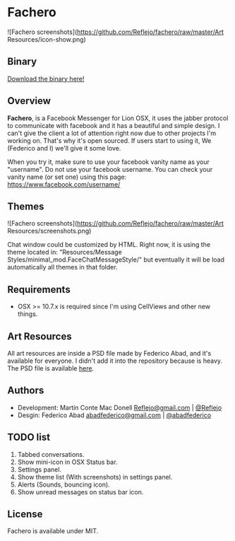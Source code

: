 # Fachero

![Fachero screenshots](https://github.com/Reflejo/fachero/raw/master/Art Resources/icon-show.png)

## Binary

[Download the binary here!](https://docs.google.com/uc?export=download&id=0B3ePxTb-QRumTnVaYU5SRUk1ZnM)

## Overview

**Fachero**, is a Facebook Messenger for Lion OSX, it uses the jabber protocol to communicate with facebook and it has a beautiful and simple design. I can't give the client a lot of attention right now due to other projects I'm working on. That's why it's open sourced. If users start to using it, We (Federico and I) we'll give it some love.

When you try it, make sure to use your facebook vanity name as your "username". Do not use your facebook username. You can check your vanity name (or set one) using this page: <https://www.facebook.com/username/>

## Themes

![Fachero screenshots](https://github.com/Reflejo/fachero/raw/master/Art Resources/screenshots.png)

Chat window could be customized by HTML. Right now, it is using the theme located in: "Resources/Message Styles/minimal_mod.FaceChatMessageStyle/" but eventually it will be load automatically all themes in that folder.

## Requirements

 * OSX >= 10.7.x is required since I'm using CellViews and other new things.

## Art Resources

All art resources are inside a PSD file made by Federico Abad, and it's available for everyone. I didn't add it into the repository because is heavy. The PSD file is available [here](https://docs.google.com/uc?export=download&id=0B3ePxTb-QRumRWt6ZTJMVjhGbkE).

## Authors

 * Development: Martín Conte Mac Donell <Reflejo@gmail.com> | [@Reflejo](https://twitter.com/reflejo)
 * Desgin: Federico Abad <abadfederico@gmail.com> | [@abadfederico](https://twitter.com/abadfederico)

## TODO list

 1. Tabbed conversations.
 2. Show mini-icon in OSX Status bar.
 3. Settings panel.
 4. Show theme list (With screenshots) in settings panel.
 5. Alerts (Sounds, bouncing icon).
 6. Show unread messages on status bar icon.
 
## License

Fachero is available under MIT.